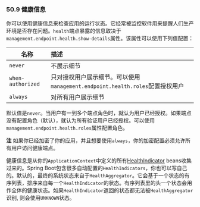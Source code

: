 ### 50.9 健康信息

你可以使用健康信息来检查应用的运行状态。它经常被监控软件用来提醒人们生产环境是否存在问题。`health`端点暴露的信息取决于`management.endpoint.health.show-details`属性。该属性可以使用下列值配置：

| 名称 | 描述　|
| ---- | :----- |
|`never`|不展示细节|
|`when-authorized`|只对授权用户展示细节。可以使用`management.endpoint.health.roles`配置授权用户|
|`always`|对所有用户展示细节|

默认值是`never`。当用户有一到多个端点角色时，就认为用户已经授权。如果端点没有配置角色（默认），就认为所有验证用户已经授权。可以使用`management.endpoint.health.roles`属性配置角色。

**注** 如果你已经加密了你的应用，并且想要使用`always`，你的加密配置必须允许所有用户访问健康端点。

健康信息是从你的`ApplicationContext`中定义的所有[HealthIndicator](https://github.com/spring-projects/spring-boot/tree/v2.0.0.RELEASE/spring-boot-project/spring-boot-actuator/src/main/java/org/springframework/boot/actuate/health/HealthIndicator.java) beans收集过来的。Spring Boot包含很多自动配置的`HealthIndicators`，你也可以写自己的。默认的，最终的系统状态来自于`HealthAggregator`。它会基于一个状态的有序列表，排序来自每一个`HealthIndicator`的状态。有序列表里的头一个状态会用作全体的健康状态。如果`HealthIndicator`返回的状态都无法被`HealthAggregator`识别, 则会使用`UNKNOWN`状态。
